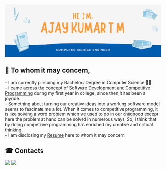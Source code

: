 <img src="IMG/banner.png" />

<h2>👋 To whom it may concern,</h2>
- I am currently pursuing my Bachelors Degree in Computer Science 👨‍💻. </br>
- I came across the concept of Software Development and <a href="https://github.com/Ajaiqmar/LEETCODE">Competitive Programming</a> during my first year in college, since then,it has been a joyride. </br>
- Something about turning our creative ideas into a working software model seems to fascinate me a lot. When it comes to competitive programming, it is like solving a word problem which we used to do in our childhood except here the problem at hand can be solved in numerous ways. So, I think that by doing competitive programming has enriched my creative and critical thinking. </br>
- I am disclosing my <a href="https://drive.google.com/file/d/1t5JzSkhpUdiuixRqhFYw6yw4SjR7TLg1/view?usp=sharing">Resume</a> here to whom it may concern.
  
<h2>☎ Contacts</h2>
<a href="https://www.linkedin.com/in/ajay-kumar-t-m-14766717a"><img src="https://img.shields.io/badge/LinkedIn-profile-blue" /></a> <a href="mailto:ajaiqmar@gmail.com"><img src="https://img.shields.io/badge/E--Mail-id-red" /></a>


